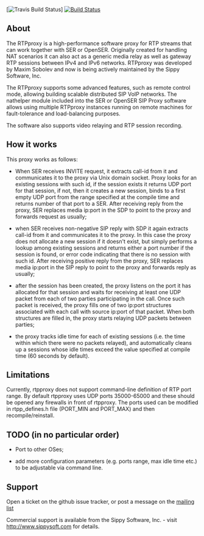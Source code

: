 [![Travis Build Status](https://travis-ci.org/sippy/rtpproxy.svg?branch=travis-ci-setup)]
[![Build Status](https://drone.io/github.com/sippy/rtpproxy/status.png)](https://drone.io/github.com/sippy/rtpproxy/latest)

## About

The RTPproxy is a high-performance software proxy for RTP streams that can
work together with SER or OpenSER. Originally created for handling NAT
scenarios it can also act as a generic media relay as well as gateway RTP
sessions between IPv4 and IPv6 networks. RTPproxy was developed by Maxim
Sobolev and now is being actively maintained by the Sippy Software, Inc.

The RTPproxy supports some advanced features, such as remote control mode,
allowing building scalable distributed SIP VoIP networks. The nathelper module
included into the SER or OpenSER SIP Proxy software allows using multiple
RTPproxy instances running on remote machines for fault-tolerance and
load-balancing purposes.

The software also supports video relaying and RTP session recording.


## How it works

This proxy works as follows:

- When SER receives INVITE request, it extracts call-id from it and
  communicates it to the proxy via Unix domain socket. Proxy looks for an
  existing sessions with such id, if the session exists it returns UDP port
  for that session, if not, then it creates a new session, binds to a first
  empty UDP port from the range specified at the compile time and returns
  number of that port to a SER. After receiving reply from the proxy, SER
  replaces media ip:port in the SDP to point to the proxy and forwards
  request as usually;

- when SER receives non-negative SIP reply with SDP it again extracts
  call-id from it and communicates it to the proxy. In this case the proxy
  does not allocate a new session if it doesn't exist, but simply performs a
  lookup among existing sessions and returns either a port number if the
  session is found, or error code indicating that there is no session with
  such id. After receiving positive reply from the proxy, SER replaces media
  ip:port in the SIP reply to point to the proxy and forwards reply as
  usually;

- after the session has been created, the proxy listens on the port it has
  allocated for that session and waits for receiving at least one UDP
  packet from each of two parties participating in the call. Once such
  packet is received, the proxy fills one of two ip:port structures
  associated with each call with source ip:port of that packet. When both
  structures are filled in, the proxy starts relaying UDP packets between
  parties;

- the proxy tracks idle time for each of existing sessions (i.e. the time
  within which there were no packets relayed), and automatically cleans
  up a sessions whose idle times exceed the value specified at compile
  time (60 seconds by default).


## Limitations

Currently, rtpproxy does not support command-line definition of RTP port
range. By default rtpproxy uses UDP ports 35000-65000 and these should be
opened any firewalls in front of rtpproxy. The ports used can be modified in
rtpp_defines.h file (PORT_MIN and PORT_MAX) and then recompile/reinstall.


## TODO (in no particular order)

- Port to other OSes;

- add more configuration parameters (e.g. ports range, max idle time etc.) to be
  adjustable via command line.


## Support

Open a ticket on the github issue tracker, or post a message on the [mailing
list](https://groups.google.com/forum/#!forum/rtpproxy)

Commercial support is available from the Sippy Software, Inc. - visit
http://www.sippysoft.com for details.
